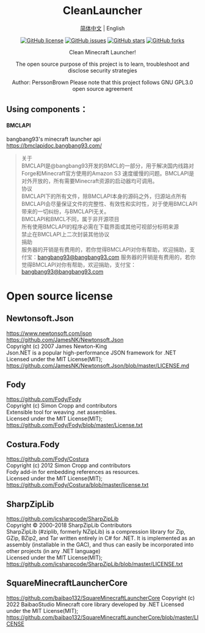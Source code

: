 <div align="center">
  
# CleanLauncher

  [简体中文](https://github.com/PerssonBrown/CleanLauncher/blob/main/README.md) | English
  
<a href="https://github.com/PerssonBrown/CleanLauncher/blob/master/LICENSE"><img alt="GitHub license" src="https://img.shields.io/github/license/PerssonBrown/CleanLauncher"></a>
<a href="https://github.com/PerssonBrown/CleanLauncher/issues"><img alt="GitHub issues" src="https://img.shields.io/github/issues/PerssonBrown/CleanLauncher"></a>
<a href="https://github.com/PerssonBrown/CleanLauncher/stargazers"><img alt="GitHub stars" src="https://img.shields.io/github/stars/PerssonBrown/CleanLauncher"></a>
<a href="https://github.com/PerssonBrown/CleanLauncher/network"><img alt="GitHub forks" src="https://img.shields.io/github/forks/PerssonBrown/CleanLauncher"></a>
  
Clean Minecraft Launcher!

The open source purpose of this project is to learn, troubleshoot and disclose security strategies
  
Author: PerssonBrown
Please note that this project follows GNU GPL3.0 open source agreement

</div>
  
## Using components：

#### BMCLAPI
bangbang93's minecraft launcher api  
https://bmclapidoc.bangbang93.com/  
> 关于  
BMCLAPI是@bangbang93开发的BMCL的一部分，用于解决国内线路对Forge和Minecraft官方使用的Amazon S3 速度缓慢的问题。BMCLAPI是对外开放的，所有需要Minecraft资源的启动器均可调用。  
协议  
BMCLAPI下的所有文件，除BMCLAPI本身的源码之外，归源站点所有  
BMCLAPI会尽量保证文件的完整性、有效性和实时性，对于使用BMCLAPI带来的一切纠纷，与BMCLAPI无关。  
BMCLAPI和BMCL不同，属于非开源项目  
所有使用BMCLAPI的程序必需在下载界面或其他可视部分标明来源  
禁止在BMCLAPI上二次封装其他协议  
捐助  
服务器的开销是有费用的，若你觉得BMCLAPI对你有帮助，欢迎捐助，支付宝：bangbang93@bangbang93.com
服务器的开销是有费用的，若你觉得BMCLAPI对你有帮助，欢迎捐助，支付宝：bangbang93@bangbang93.com
  
# Open source license  

## Newtonsoft.Json  

https://www.newtonsoft.com/json  
https://github.com/JamesNK/Newtonsoft.Json  
Copyright (c) 2007 James Newton-King  
Json.NET is a popular high-performance JSON framework for .NET  
Licensed under the MIT License(MIT);  
https://github.com/JamesNK/Newtonsoft.Json/blob/master/LICENSE.md  

## Fody  

https://github.com/Fody/Fody  
Copyright (c) Simon Cropp and contributors  
Extensible tool for weaving .net assemblies.  
Licensed under the MIT License(MIT);  
https://github.com/Fody/Fody/blob/master/License.txt  

## Costura.Fody  

https://github.com/Fody/Costura  
Copyright (c) 2012 Simon Cropp and contributors  
Fody add-in for embedding references as resources.  
Licensed under the MIT License(MIT);  
https://github.com/Fody/Costura/blob/master/license.txt  

## SharpZipLib  

https://github.com/icsharpcode/SharpZipLib  
Copyright © 2000-2018 SharpZipLib Contributors  
SharpZipLib (#ziplib, formerly NZipLib) is a compression library for Zip, GZip, BZip2, and Tar written entirely in C# for .NET. It is implemented as an assembly (installable in the GAC), and thus can easily be incorporated into other projects (in any .NET language)  
Licensed under the MIT License(MIT);  
https://github.com/icsharpcode/SharpZipLib/blob/master/LICENSE.txt  

## SquareMinecraftLauncherCore

https://github.com/baibao132/SquareMinecraftLauncherCore
Copyright (c) 2022 BaibaoStudio
Minecraft core library developed by .NET
Licensed under the MIT License(MIT);
https://github.com/baibao132/SquareMinecraftLauncherCore/blob/master/LICENSE
